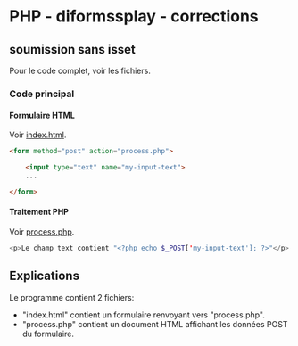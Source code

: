 # PHP - diformssplay - corrections

## soumission sans isset

Pour le code complet, voir les fichiers.

### Code principal

#### Formulaire HTML

Voir [index.html](./index.html).

```html
<form method="post" action="process.php">

    <input type="text" name="my-input-text">
    ...

</form>
```

#### Traitement PHP

Voir [process.php](./process.php).

```php
<p>Le champ text contient "<?php echo $_POST['my-input-text']; ?>"</p>
```

## Explications

Le programme contient 2 fichiers:

 - "index.html" contient un formulaire renvoyant vers "process.php".
 - "process.php" contient un document HTML affichant les données POST du formulaire.
